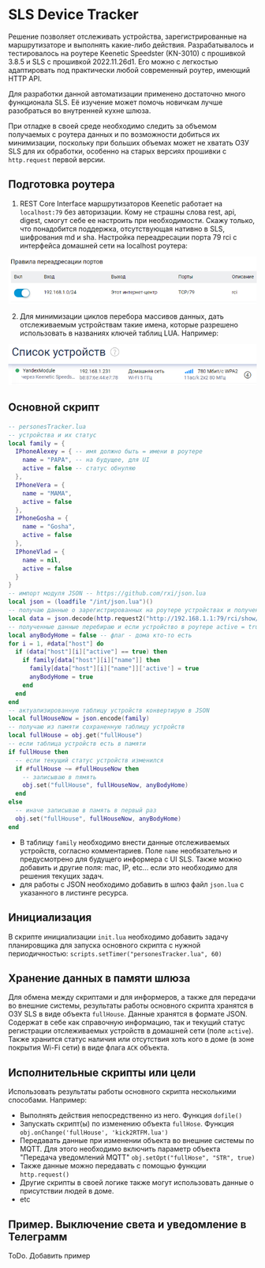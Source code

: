 # SLS Device Tracker

Решение позволяет отслеживать устройства, зарегистрированные на маршрутизаторе и выполнять какие-либо действия. Разрабатывалось и тестировалось на роутере Keenetic Speedster (KN-3010) с прошивкой 3.8.5 и SLS с прошивкой 2022.11.26d1. Его можно с легкостью адаптировать под практически любой современный роутер, имеющий HTTP API.

Для разработки данной автоматизации применено достаточно много функционала SLS. Её изучение может помочь новичкам лучше разобраться во внутренней кухне шлюза.

При отладке в своей среде необходимо следить за объемом получаемых с роутера данных и по возможности добиться их минимизации, поскольку при больших объемах может не хватать ОЗУ SLS для их обработки, особенно на старых версиях прошивки с `http.request` первой версии.

## Подготовка роутера

1. REST Core Interface маршрутизаторов Keenetic работает на `localhost:79` без авторизации. Кому не страшны слова rest, api, digest, смогут себе ее настроить при необходимости. Скажу только, что понадобится поддержка, отсутствующая нативно в SLS, шифрования md и sha. Настройка переадресации порта 79 rci с интерфейса домашней сети на localhost роутера:

![](/img/luaPersonesTrackerMap79Port.png)

2. Для минимизации циклов перебора массивов данных, дать отслеживаемым устройствам такие имена, которые разрешено использовать в названиях ключей таблиц LUA. Например:

![](../img/luaPersonesTrackerDevName.png)

## Основной скрипт

```lua
-- personesTracker.lua
-- устройства и их статус
local family = {
  IPhoneAlexey = { -- имя должно быть = имени в роутере
    name = "PAPA", -- на будущее, для UI 
    active = false -- статус обнуляю
  },
  IPhoneVera = {
    name = "MAMA",
    active = false
  },
  IPhoneGosha = {
    name = "Gosha",
    active = false
  },
  IPhoneVlad = {
    name = nil,
    active = false
  }
}
-- импорт модуля JSON -- https://github.com/rxi/json.lua
local json = (loadfile "/int/json.lua")()
-- получаю данные о зарегистрированных на роутере устройствах и полученный JSON конвертирую в table
local data = json.decode(http.request2("http://192.168.1.1:79/rci/show/ip/hotspot/summary?attribute=txspeed"))
-- полученные данные перебираю и если устройство в роутере active = true, записываю в таблицу устройств
local anyBodyHome = false -- флаг - дома кто-то есть
for i = 1, #data["host"] do
  if (data["host"][i]["active"] == true) then
    if family[data["host"][i]["name"]] then
      family[data["host"][i]["name"]]['active'] = true
      anyBodyHome = true
    end
  end
end
-- актуализированную таблицу устройств конвертирую в JSON
local fullHouseNow = json.encode(family)
-- получаю из памяти сохраненную таблицу устройств
local fullHouse = obj.get("fullHouse")
-- если таблица устройств есть в памяти
if fullHouse then
  -- если текущий статус устройств изменился
  if #fullHouse ~= #fullHouseNow then
    -- записываю в пямять
    obj.set("fullHouse", fullHouseNow, anyBodyHome)
  end
else
  -- иначе записываю в память в первый раз
  obj.set("fullHouse", fullHouseNow, anyBodyHome)
end
```

- В таблицу `family` необходимо внести данные отслеживаемых устройств, согласно комментариев. Поле `name` необязательно и предусмотрено для будущего информера с UI SLS. Также можно добавить и другие поля: mac, IP, etc... если это необходимо для решения текущих задач.
- для работы с JSON необходимо добавить в шлюз файл `json.lua` с указанного в листинге ресурса.

## Инициализация 

В скрипте инициализации `init.lua` необходимо добавить задачу планировщика для запуска основного скрипта с нужной периодичностью: `scripts.setTimer("personesTracker.lua", 60)`

## Хранение данных в памяти шлюза

Для обмена между скриптами и для информеров, а также для передачи во внешние системы, результаты работы основного скрипта хранятся в ОЗУ SLS в виде объекта `fullHouse`. Данные хранятся в формате JSON. Содержат в себе как справочную информацию, так и текущий статус регистрации отслеживаемых устройств в домашней сети (поле `active`). Также хранится статус наличия или отсутствия  хоть кого в доме (в зоне покрытия Wi-Fi сети) в виде флага `ACK` объекта.

## Исполнительные скрипты или цели

Использовать результаты работы основного скрипта несколькими способами. Например:

- Выполнять действия непосредственно из него. Функция `dofile()`
- Запускать скрипт(ы) по изменению объекта `fullHose`. Функция `obj.onChange('fullHouse', 'kick2RTFM.lua')`
- Передавать данные при изменении объекта во внешние системы по MQTT. Для этого необходимо включить параметр объекта "Передача уведомлений MQTT" `obj.setOpt("fullHose", "STR", true)`
- Также данные можно передавать с помощью функции `http.request()`
- Другие скрипты в своей логике также могут использовать данные о присутствии людей в доме.
- etc

## Пример. Выключение света и уведомление в Телеграмм

ToDo. Добавить пример
